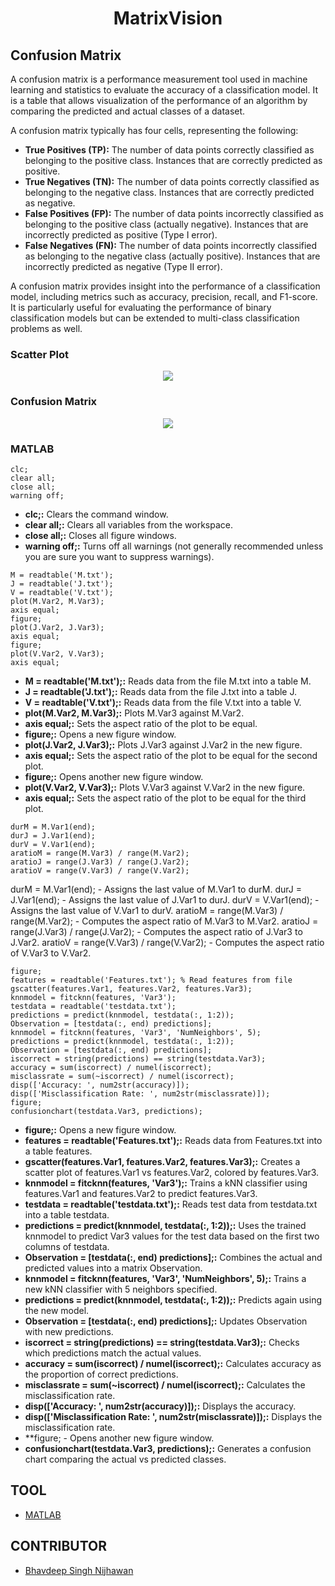 <h1 align="center">MatrixVision</h1>

## Confusion Matrix

A confusion matrix is a performance measurement tool used in machine learning and statistics to evaluate the accuracy of a classification model. It is a table that allows visualization of the performance of an algorithm by comparing the predicted and actual classes of a dataset.

A confusion matrix typically has four cells, representing the following:

- **True Positives (TP):** The number of data points correctly classified as belonging to the positive class. Instances that are correctly predicted as positive.
- **True Negatives (TN):** The number of data points correctly classified as belonging to the negative class. Instances that are correctly predicted as negative.
- **False Positives (FP):** The number of data points incorrectly classified as belonging to the positive class (actually negative). Instances that are incorrectly predicted as positive (Type I error).
- **False Negatives (FN):** The number of data points incorrectly classified as belonging to the negative class (actually positive). Instances that are incorrectly predicted as negative (Type II error).

A confusion matrix provides insight into the performance of a classification model, including metrics such as accuracy, precision, recall, and F1-score. It is particularly useful for evaluating the performance of binary classification models but can be extended to multi-class classification problems as well.

### Scatter Plot

<p align="center">
  <img src="https://github.com/BhavdeepSinghNijhawan/MatrixVision/assets/143419096/8885e86f-92f3-4bd7-97ef-e2988a189ee8" />
</p>

### Confusion Matrix

<p align="center">
  <img src="https://github.com/BhavdeepSinghNijhawan/MatrixVision/assets/143419096/84751a93-cb06-4156-b60d-b1c162392d6d" />
</p>

### MATLAB

```
clc;
clear all;
close all;
warning off;
```

- **clc;:** Clears the command window.
- **clear all;:** Clears all variables from the workspace.
- **close all;:** Closes all figure windows.
- **warning off;:** Turns off all warnings (not generally recommended unless you are sure you want to suppress warnings).

```
M = readtable('M.txt');
J = readtable('J.txt');
V = readtable('V.txt');
plot(M.Var2, M.Var3);
axis equal;
figure;
plot(J.Var2, J.Var3);
axis equal;
figure;
plot(V.Var2, V.Var3);
axis equal;
```

- **M = readtable('M.txt');:** Reads data from the file M.txt into a table M.
- **J = readtable('J.txt');:** Reads data from the file J.txt into a table J.
- **V = readtable('V.txt');:** Reads data from the file V.txt into a table V.
- **plot(M.Var2, M.Var3);:** Plots M.Var3 against M.Var2.
- **axis equal;:** Sets the aspect ratio of the plot to be equal.
- **figure;:** Opens a new figure window.
- **plot(J.Var2, J.Var3);:** Plots J.Var3 against J.Var2 in the new figure.
- **axis equal;:** Sets the aspect ratio of the plot to be equal for the second plot.
- **figure;:** Opens another new figure window.
- **plot(V.Var2, V.Var3);:** Plots V.Var3 against V.Var2 in the new figure.
- **axis equal;:** Sets the aspect ratio of the plot to be equal for the third plot.

```
durM = M.Var1(end);
durJ = J.Var1(end);
durV = V.Var1(end);
aratioM = range(M.Var3) / range(M.Var2);
aratioJ = range(J.Var3) / range(J.Var2);
aratioV = range(V.Var3) / range(V.Var2);
```

durM = M.Var1(end); - Assigns the last value of M.Var1 to durM.
durJ = J.Var1(end); - Assigns the last value of J.Var1 to durJ.
durV = V.Var1(end); - Assigns the last value of V.Var1 to durV.
aratioM = range(M.Var3) / range(M.Var2); - Computes the aspect ratio of M.Var3 to M.Var2.
aratioJ = range(J.Var3) / range(J.Var2); - Computes the aspect ratio of J.Var3 to J.Var2.
aratioV = range(V.Var3) / range(V.Var2); - Computes the aspect ratio of V.Var3 to V.Var2.

```
figure;
features = readtable('Features.txt'); % Read features from file
gscatter(features.Var1, features.Var2, features.Var3);
knnmodel = fitcknn(features, 'Var3');
testdata = readtable('testdata.txt');
predictions = predict(knnmodel, testdata(:, 1:2));
Observation = [testdata(:, end) predictions];
knnmodel = fitcknn(features, 'Var3', 'NumNeighbors', 5);
predictions = predict(knnmodel, testdata(:, 1:2));
Observation = [testdata(:, end) predictions];
iscorrect = string(predictions) == string(testdata.Var3);
accuracy = sum(iscorrect) / numel(iscorrect);
misclassrate = sum(~iscorrect) / numel(iscorrect);
disp(['Accuracy: ', num2str(accuracy)]);
disp(['Misclassification Rate: ', num2str(misclassrate)]);
figure;
confusionchart(testdata.Var3, predictions);
```

- **figure;:** Opens a new figure window.
- **features = readtable('Features.txt');:** Reads data from Features.txt into a table features.
- **gscatter(features.Var1, features.Var2, features.Var3);:** Creates a scatter plot of features.Var1 vs features.Var2, colored by features.Var3.
- **knnmodel = fitcknn(features, 'Var3');:** Trains a kNN classifier using features.Var1 and features.Var2 to predict features.Var3.
- **testdata = readtable('testdata.txt');:** Reads test data from testdata.txt into a table testdata.
- **predictions = predict(knnmodel, testdata(:, 1:2));:** Uses the trained knnmodel to predict Var3 values for the test data based on the first two columns of testdata.
- **Observation = [testdata(:, end) predictions];:** Combines the actual and predicted values into a matrix Observation.
- **knnmodel = fitcknn(features, 'Var3', 'NumNeighbors', 5);:** Trains a new kNN classifier with 5 neighbors specified.
- **predictions = predict(knnmodel, testdata(:, 1:2));:** Predicts again using the new model.
- **Observation = [testdata(:, end) predictions];:** Updates Observation with new predictions.
- **iscorrect = string(predictions) == string(testdata.Var3);:** Checks which predictions match the actual values.
- **accuracy = sum(iscorrect) / numel(iscorrect);:** Calculates accuracy as the proportion of correct predictions.
- **misclassrate = sum(~iscorrect) / numel(iscorrect);:** Calculates the misclassification rate.
- **disp(['Accuracy: ', num2str(accuracy)]);:** Displays the accuracy.
- **disp(['Misclassification Rate: ', num2str(misclassrate)]);:** Displays the misclassification rate.
- **figure; - Opens another new figure window.
- **confusionchart(testdata.Var3, predictions);:** Generates a confusion chart comparing the actual vs predicted classes.

## TOOL

- [MATLAB](https://matlab.mathworks.com/)

## CONTRIBUTOR

- [Bhavdeep Singh Nijhawan](https://www.linkedin.com/in/bhavdeep-singh-nijhawan-739634280)
